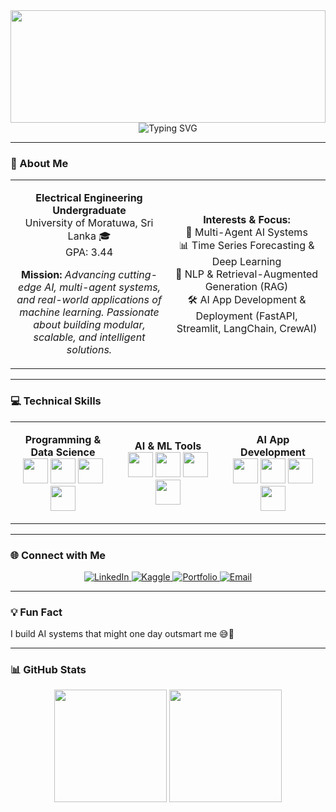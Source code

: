 <div align="center">

<!-- Animated Header -->
<img width="100%" height="180" src="https://capsule-render.vercel.app/api?type=waving&color=gradient&customColorList=0,2,2,5,30&height=180&section=header&text=Hi,+I'm+Sampavi+Jesuthas&fontSize=40&fontColor=fff&animation=fadeIn&fontAlignY=35&desc=AI+Developer+%26+Electrical+Engineering+Undergrad&descAlignY=55&descSize=18"/>

<!-- Typing Animation -->
<img src="https://readme-typing-svg.herokuapp.com?font=Orbitron&size=35&pause=1000&color=00D9FF&center=true&vCenter=true&width=800&height=60&lines=Building+Multi-Agent+AI+Systems;Exploring+Generative+AI+%26+RAG;Deploying+Scalable+AI+Applications" alt="Typing SVG" />

</div>

---

### 🎯 About Me
<table>
<tr>
<td width="50%" align="center">

**Electrical Engineering Undergraduate**  
University of Moratuwa, Sri Lanka 🎓  
GPA: 3.44  

**Mission:** *Advancing cutting-edge AI, multi-agent systems, and real-world applications of machine learning. Passionate about building modular, scalable, and intelligent solutions.*

</td>
<td width="50%" align="center">

**Interests & Focus:**  
🤖 Multi-Agent AI Systems  
📊 Time Series Forecasting & Deep Learning  
💬 NLP & Retrieval-Augmented Generation (RAG)  
🛠️ AI App Development & Deployment (FastAPI, Streamlit, LangChain, CrewAI)

</td>
</tr>
</table>

---

### 💻 Technical Skills
<table>
<tr>
<td align="center" width="33%">

**Programming & Data Science**  
<img src="https://skillicons.dev/icons?i=python" height="40"/> 
<img src="https://skillicons.dev/icons?i=cpp" height="40"/> 
<img src="https://skillicons.dev/icons?i=matlab" height="40"/> 
<img src="https://skillicons.dev/icons?i=java" height="40"/>  

</td>
<td align="center" width="33%">

**AI & ML Tools**  
<img src="https://skillicons.dev/icons?i=tensorflow" height="40"/> 
<img src="https://skillicons.dev/icons?i=pytorch" height="40"/> 
<img src="https://skillicons.dev/icons?i=opencv" height="40"/> 
<img src="https://skillicons.dev/icons?i=scikitlearn" height="40"/>  

</td>
<td align="center" width="33%">

**AI App Development**  
<img src="https://skillicons.dev/icons?i=fastapi" height="40"/> 
<img src="https://skillicons.dev/icons?i=streamlit" height="40"/> 
<img src="https://skillicons.dev/icons?i=gradio" height="40"/>  
<img src="https://skillicons.dev/icons?i=git" height="40"/>  

</td>
</tr>
</table>

---

### 🌐 Connect with Me
<p align="center">
<a href="https://www.linkedin.com/in/sampavi-jesuthas-a290122b2" target="_blank">
    <img src="https://img.shields.io/badge/LinkedIn-%230077B5.svg?style=for-the-badge&logo=linkedin&logoColor=white" alt="LinkedIn"/>
</a>
<a href="https://www.kaggle.com/sampavijesuthas" target="_blank">
    <img src="https://img.shields.io/badge/Kaggle-%2312100E.svg?style=for-the-badge&logo=kaggle&logoColor=white" alt="Kaggle"/>
</a>
<a href="https://sampavi01.github.io" target="_blank">
    <img src="https://img.shields.io/badge/Portfolio-%23FF6B6B.svg?style=for-the-badge" alt="Portfolio"/>
</a>
<a href="mailto:sampavijesuthas1@gmail.com" target="_blank">
    <img src="https://img.shields.io/badge/Email-%23D14836.svg?style=for-the-badge&logo=gmail&logoColor=white" alt="Email"/>
</a>
</p>

---

### 💡 Fun Fact
I build AI systems that might one day outsmart me 😅🤖

---

### 📊 GitHub Stats
<p align="center">
<img height="180em" src="https://github-readme-stats.vercel.app/api?username=sampavi01&show_icons=true&theme=tokyonight&include_all_commits=true&count_private=true"/>
<img height="180em" src="https://github-readme-stats.vercel.app/api/top-langs/?username=sampavi01&layout=compact&langs_count=8&theme=tokyonight"/>
</p>

